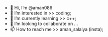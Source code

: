 - 👋 Hi, I’m @aman086
- 👀 I’m interested in >> coding; 
- 🌱 I’m currently learning >> c++;
- 💞️ I’m looking to collaborate on ...
- 📫 How to reach me >> aman_salaiya (insta);

<!---
aman086/aman086 is a ✨ special ✨ repository because its `README.md` (this file) appears on your GitHub profile.
You can click the Preview link to take a look at your changes.
--->
